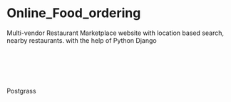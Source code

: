 # Online_Food_ordering
Multi-vendor Restaurant Marketplace website with location based search, nearby restaurants. with the help of Python Django 

</br>
</br>
</br>
</br>

Postgrass

